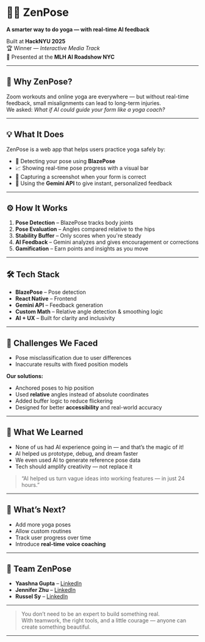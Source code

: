 # 🧘‍♀️ ZenPose  
**A smarter way to do yoga — with real-time AI feedback**

Built at **HackNYU 2025**  
🏆 Winner — *Interactive Media Track*  
🎤 Presented at the **MLH AI Roadshow NYC**

---

## 🌱 Why ZenPose?

Zoom workouts and online yoga are everywhere — but without real-time feedback, small misalignments can lead to long-term injuries.  
We asked: *What if AI could guide your form like a yoga coach?*

---

## 💡 What It Does

ZenPose is a web app that helps users practice yoga safely by:

- 🧍 Detecting your pose using **BlazePose**
- 📈 Showing real-time pose progress with a visual bar
- 📸 Capturing a screenshot when your form is correct
- 💬 Using the **Gemini API** to give instant, personalized feedback

---

## ⚙️ How It Works

1. **Pose Detection** – BlazePose tracks body joints  
2. **Pose Evaluation** – Angles compared relative to the hips  
3. **Stability Buffer** – Only scores when you're steady  
4. **AI Feedback** – Gemini analyzes and gives encouragement or corrections  
5. **Gamification** – Earn points and insights as you move

---

## 🛠 Tech Stack

- **BlazePose** – Pose detection  
- **React Native** – Frontend  
- **Gemini API** – Feedback generation  
- **Custom Math** – Relative angle detection & smoothing logic  
- **AI + UX** – Built for clarity and inclusivity

---

## 🧗 Challenges We Faced

- Pose misclassification due to user differences  
- Inaccurate results with fixed position models

**Our solutions:**

- Anchored poses to hip position  
- Used **relative** angles instead of absolute coordinates  
- Added buffer logic to reduce flickering  
- Designed for better **accessibility** and real-world accuracy

---

## 🧠 What We Learned

- None of us had AI experience going in — and that’s the magic of it!  
- AI helped us prototype, debug, and dream faster  
- We even used AI to generate reference pose data  
- Tech should amplify creativity — not replace it

> “AI helped us turn vague ideas into working features — in just 24 hours.”

---

## 🚀 What’s Next?

- Add more yoga poses  
- Allow custom routines  
- Track user progress over time  
- Introduce **real-time voice coaching**

---

## 🎉 Team ZenPose

- **Yaashna Gupta** – [LinkedIn](https://www.linkedin.com/in/yaashna-gupta)  
- **Jennifer Zhu** – [LinkedIn](https://www.linkedin.com/in/jenniferz2004/)  
- **Russel Sy** – [LinkedIn](https://www.linkedin.com/in/russel-sy/)

---

> You don’t need to be an expert to build something real.  
> With teamwork, the right tools, and a little courage — anyone can create something beautiful.

---

